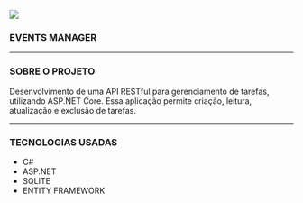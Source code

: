 <div style="display: inline_block"> </br>
    <img aling="center" src="https://www.csharp411.com/wp-content/uploads/2023/03/word-image-720-1.png"/>
</div>

### EVENTS MANAGER
---
### SOBRE O PROJETO

Desenvolvimento de uma API RESTful para gerenciamento de tarefas, utilizando ASP.NET Core. Essa aplicação permite criação, leitura, atualização e exclusão de tarefas.

---
### TECNOLOGIAS USADAS
- C#
- ASP.NET
- SQLITE
- ENTITY FRAMEWORK
